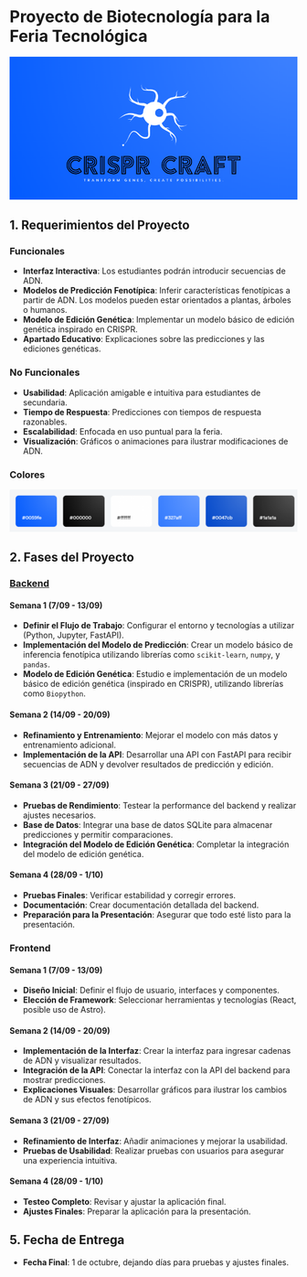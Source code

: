 # Proyecto de Biotecnología para la Feria Tecnológica
![alt CRIsPR CRAFT](./assets//logo.png)

## 1. Requerimientos del Proyecto

### Funcionales
- **Interfaz Interactiva**: Los estudiantes podrán introducir secuencias de ADN.
- **Modelos de Predicción Fenotípica**: Inferir características fenotípicas a partir de ADN. Los modelos pueden estar orientados a plantas, árboles o humanos.
- **Modelo de Edición Genética**: Implementar un modelo básico de edición genética inspirado en CRISPR.
- **Apartado Educativo**: Explicaciones sobre las predicciones y las ediciones genéticas.

### No Funcionales
- **Usabilidad**: Aplicación amigable e intuitiva para estudiantes de secundaria.
- **Tiempo de Respuesta**: Predicciones con tiempos de respuesta razonables.
- **Escalabilidad**: Enfocada en uso puntual para la feria.
- **Visualización**: Gráficos o animaciones para ilustrar modificaciones de ADN.

### Colores
![alt colores](.//assets/colores.png)

## 2. Fases del Proyecto

### [Backend](./Backend/Readme.md)

#### Semana 1 (7/09 - 13/09)
- **Definir el Flujo de Trabajo**: Configurar el entorno y tecnologías a utilizar (Python, Jupyter, FastAPI).
- **Implementación del Modelo de Predicción**: Crear un modelo básico de inferencia fenotípica utilizando librerías como `scikit-learn`, `numpy`, y `pandas`.
- **Modelo de Edición Genética**: Estudio e implementación de un modelo básico de edición genética (inspirado en CRISPR), utilizando librerías como `Biopython`.

#### Semana 2 (14/09 - 20/09)
- **Refinamiento y Entrenamiento**: Mejorar el modelo con más datos y entrenamiento adicional.
- **Implementación de la API**: Desarrollar una API con FastAPI para recibir secuencias de ADN y devolver resultados de predicción y edición.

#### Semana 3 (21/09 - 27/09)
- **Pruebas de Rendimiento**: Testear la performance del backend y realizar ajustes necesarios.
- **Base de Datos**: Integrar una base de datos SQLite para almacenar predicciones y permitir comparaciones.
- **Integración del Modelo de Edición Genética**: Completar la integración del modelo de edición genética.

#### Semana 4 (28/09 - 1/10)
- **Pruebas Finales**: Verificar estabilidad y corregir errores.
- **Documentación**: Crear documentación detallada del backend.
- **Preparación para la Presentación**: Asegurar que todo esté listo para la presentación.

### Frontend

#### Semana 1 (7/09 - 13/09)
- **Diseño Inicial**: Definir el flujo de usuario, interfaces y componentes.
- **Elección de Framework**: Seleccionar herramientas y tecnologías (React, posible uso de Astro).

#### Semana 2 (14/09 - 20/09)
- **Implementación de la Interfaz**: Crear la interfaz para ingresar cadenas de ADN y visualizar resultados.
- **Integración de la API**: Conectar la interfaz con la API del backend para mostrar predicciones.
- **Explicaciones Visuales**: Desarrollar gráficos para ilustrar los cambios de ADN y sus efectos fenotípicos.

#### Semana 3 (21/09 - 27/09)
- **Refinamiento de Interfaz**: Añadir animaciones y mejorar la usabilidad.
- **Pruebas de Usabilidad**: Realizar pruebas con usuarios para asegurar una experiencia intuitiva.

#### Semana 4 (28/09 - 1/10)
- **Testeo Completo**: Revisar y ajustar la aplicación final.
- **Ajustes Finales**: Preparar la aplicación para la presentación.

## 5. Fecha de Entrega
- **Fecha Final**: 1 de octubre, dejando días para pruebas y ajustes finales.

